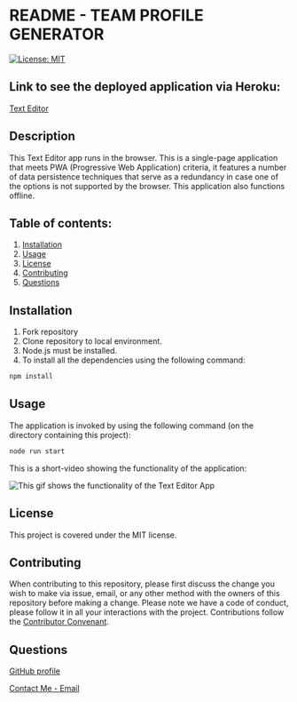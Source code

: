 # README - TEAM PROFILE GENERATOR

[![License: MIT](https://img.shields.io/badge/License-MIT-yellow.svg)](https://opensource.org/licenses/MIT)

## Link to see the deployed application via Heroku:

[Text Editor](https://text-editor-progessive-web-app.herokuapp.com/)

## Description

This Text Editor app runs in the browser. This is a single-page application that meets PWA (Progressive Web Application) criteria, it features a number of data persistence techniques that serve as a redundancy in case one of the options is not supported by the browser. This application also functions offline.

## Table of contents:

1. [Installation](#installation)
2. [Usage](#usage)
3. [License](#license)
4. [Contributing](#contributing)
5. [Questions](#questions)

## Installation

1. Fork repository
2. Clone repository to local environment.
3. Node.js must be installed.
4. To install all the dependencies using the following command:

```bash
npm install
```

## Usage

The application is invoked by using the following command (on the directory containing this project):

```bash
node run start
```

This is a short-video showing the functionality of the application:

![This gif shows the functionality of the Text Editor App](./assets/textEditor.gif)

## License

This project is covered under the MIT license.

## Contributing

When contributing to this repository, please first discuss the change you wish to make via issue, email, or any other method with the owners of this repository before making a change.
Please note we have a code of conduct, please follow it in all your interactions with the project.
Contributions follow the [Contributor Convenant](http://contributor-covenant.org/version/1/4/).

## Questions

[GitHub profile](http://github.com/PFZM)

[Contact Me - Email](mailto:pfzm@hotmail.com)
